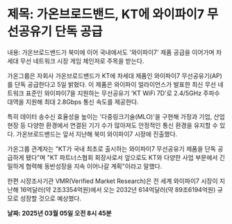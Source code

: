 # **제목: 가온브로드밴드, KT에 와이파이7 무선공유기 단독 공급**

  내용: 가온브로드밴드가 북미에 이어 국내에서도 '와이파이7' 제품 공급을 이어가며 차세대 무선 네트워크 시장 게임 체인저로 주목을 받는다.  

가온그룹은 자회사 가온브로드밴드가 KT에 차세대 제품인 와이파이7 무선공유기(AP)를 단독 공급한다고 5일 밝혔다. 이 제품은 와이파이 얼라이언스가 발표한 최신 무선 네트워크 표준인 와이파이7을 지원하는 무선공유기 'KT WiFi 7D'로 2.4/5GHz 주파수 대역을 지원해 최대 2.8Gbps 통신 속도를 제공한다.  

특히 데이터 송수신 효율성을 높이는 '다중링크기술(MLO)'을 구현해 가정과 기업, 산업 현장 등 다양한 환경에서 연결된 기기 수가 많아져도 안정적인 통신 환경을 유지할 수 있다. 가온브로드밴드는 앞서 지난해 북미 와이파이7 시장에 진출했다.  

가온그룹 관계자는 "KT가 국내 최초로 출시하는 와이파이7 무선공유기 제품을 단독 공급하게 됐다"며 "KT 파트너스협회 회장사로서 앞으로도 KT와 다양한 사업 부문에서 긴밀하게 협력해 동반성장을 지속 이어나갈 계획"이라고 말했다.  

한편 시장조사기관 VMR(Verified Market Research)은 전 세계 와이파이7 시장이 지난해 16억달러(약 2조3354억원)에서 오는 2032년 614억달러(약 89조6194억원) 규모로 성장할 것으로 예상했다.

  **날짜: 2025년 03월 05일 오전 8시 45분**